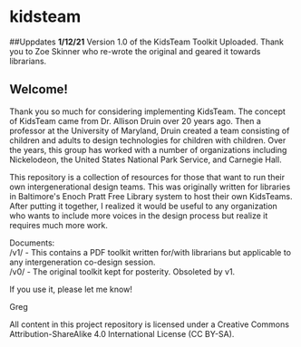 # kidsteam

##Uppdates
**1/12/21** 
Version 1.0 of the KidsTeam Toolkit Uploaded. Thank you to Zoe Skinner who re-wrote the original and geared it towards librarians.

## Welcome! 
Thank you so much for considering implementing KidsTeam. The concept of KidsTeam came from Dr. Allison Druin over 20 years ago. Then a professor at the University of Maryland, Druin created a team consisting of children and adults to design technologies for children with children. Over the years, this group has worked with a number of organizations including Nickelodeon, the United States National Park Service, and Carnegie Hall.  

This repository is a collection of resources for those that want to run their own intergenerational design teams. This was originally written for libraries in Baltimore's Enoch Pratt Free Library system to host their own KidsTeams. After putting it together, I realized it would be useful to any organization who wants to include more voices in the design process but realize it requires much more work.

Documents:  
/v1/ - This contains a PDF toolkit written for/with librarians but applicable to any intergeneration co-design session.  
/v0/ - The original toolkit kept for posterity. Obsoleted by v1.

If you use it, please let me know!  

Greg


All content in this project repository is licensed under a Creative Commons Attribution-ShareAlike 4.0 International License (CC BY-SA).

